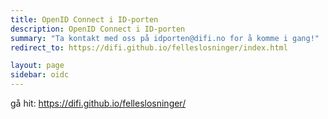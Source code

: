 ```yaml
---
title: OpenID Connect i ID-porten
description: OpenID Connect i ID-porten
summary: "Ta kontakt med oss på idporten@difi.no for å komme i gang!"
redirect_to: https://difi.github.io/felleslosninger/index.html

layout: page
sidebar: oidc
---
```


gå hit: https://difi.github.io/felleslosninger/
